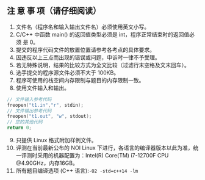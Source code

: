 
## 注 意 事 项（请仔细阅读）

1. 文件名（程序名和输入输出文件名）必须使用英文小写。 
2. C/C++ 中函数 main() 的返回值类型必须是 int，程序正常结束时的返回值必须 是 0。 
3. 提交的程序代码文件的放置位置请参考各考点的具体要求。 
4. 因违反以上三点而出现的错误或问题，申诉时一律不予受理。 
5. 若无特殊说明，结果的比较方式为全文比较（过滤行末空格及文末回车）。
6. 选手提交的程序源文件必须不大于 100KB。 
7. 程序可使用的栈空间内存限制与题目的内存限制一致。
8. 使用文件输入和输出。

```c++
// 文件输入参考代码
freopen("t1.in","r", stdin);
// 文件输出参考代码
freopen("t1.out", "w", stdout);
// 您的其他代码
return 0;
```
9. 只提供 Linux 格式附加样例文件。 
10. 评测在当前最新公布的 NOI Linux 下进行，各语言的编译器版本以此为准，统一评测时采用的机器配置为：Intel(R) Core(TM) i7-12700F CPU @4.90GHz，内存16GB。
11. 所有题目编译选项 (C++ 语言):`‐O2 ‐std=c++14 -lm`
